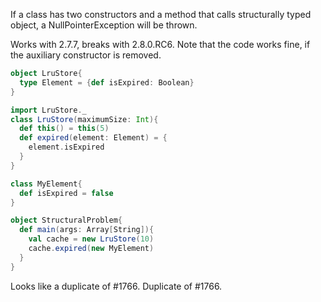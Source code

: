 If a class has two constructors and a method that calls structurally typed object, a NullPointerException will be thrown.

Works with 2.7.7, breaks with 2.8.0.RC6. Note that the code works fine, if the auxiliary constructor is removed.


```scala
object LruStore{
  type Element = {def isExpired: Boolean}
}

import LruStore._
class LruStore(maximumSize: Int){
  def this() = this(5)
  def expired(element: Element) = {
    element.isExpired
  }
}

class MyElement{
  def isExpired = false
}

object StructuralProblem{
  def main(args: Array[String]){
    val cache = new LruStore(10)
    cache.expired(new MyElement)
  }
}

```
Looks like a duplicate of #1766.
Duplicate of #1766.
